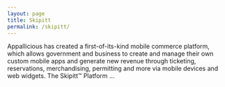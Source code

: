 ```yaml
---
layout: page
title: Skipitt
permalink: /skipitt/
---
```


Appallicious has created a first-of-its-kind mobile commerce platform, which allows government and business to create and manage their own custom mobile apps and generate new revenue through ticketing, reservations, merchandising, permitting and more via mobile devices and web widgets. The Skipitt™ Platform ...